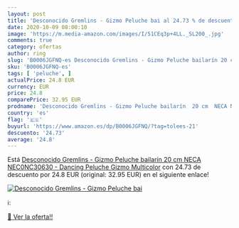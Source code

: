 ```yaml
---
layout: post
title: 'Desconocido Gremlins - Gizmo Peluche bai al 24.73 % de descuento'
date: 2020-10-09 08:00:10
image: 'https://m.media-amazon.com/images/I/51CEq3p+4LL._SL200_.jpg'
comments: true
category: ofertas
author: ring
slug: 'B0006JGFNQ-es Desconocido Gremlins - Gizmo Peluche bailarín 20 cm NECA...'
sku: 'B0006JGFNQ-es'
tags: [ 'peluche', ]
actualPrice: 24.8 EUR
currency: EUR
price: 24.8
comparePrice: 32.95 EUR
prodname: 'Desconocido Gremlins - Gizmo Peluche bailarín  20 cm  NECA NEC0NC30630 - Dancing Peluche Gizmo  Multicolor'
country: 'es'
flag: '🇪🇸'
buyurl: 'https://www.amazon.es/dp/B0006JGFNQ/?tag=tolees-21'
descuento: '24.73'
average: '24.8'
---
```


Está [Desconocido Gremlins - Gizmo Peluche bailarín  20 cm  NECA NEC0NC30630 - Dancing Peluche Gizmo  Multicolor](https://www.amazon.es/dp/B0006JGFNQ/?tag=tolees-21) con 24.73 de descuento por 24.8 EUR (original: 32.95 EUR) en el siguiente enlace!

[![Desconocido Gremlins - Gizmo Peluche bai](https://m.media-amazon.com/images/I/51CEq3p+4LL._SL200_.jpg)](https://www.amazon.es/dp/B0006JGFNQ/?tag=tolees-21)

ℹ️:


[🛒 Ver la oferta!!](https://www.amazon.es/dp/B0006JGFNQ/?tag=tolees-21)
